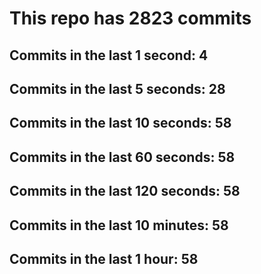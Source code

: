 # This repo has 2823 commits

## Commits in the last 1 second: 4
## Commits in the last 5 seconds: 28
## Commits in the last 10 seconds: 58
## Commits in the last 60 seconds: 58
## Commits in the last 120 seconds: 58
## Commits in the last 10 minutes: 58
## Commits in the last 1 hour: 58
